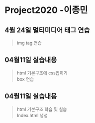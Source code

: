 # Project2020 -이종민
## 4월 24일 멀티미디어 태그 연습
>img tag 연습 <br>

## 04월11일 실습내용
> html 기본구조에 css입히기 <br>
 box 연습
 
 ## 04월11일 실습내용
> html 기본구조 학습 및 실습 <br>
Index.html 생성
